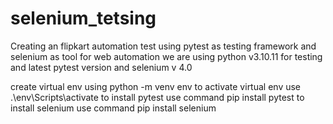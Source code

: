 # selenium_tetsing
Creating an flipkart automation test using pytest as testing framework and selenium as tool for web automation
we are using python v3.10.11 for testing
and latest pytest version
and selenium v 4.0

create virtual env using python -m venv env
to activate virtual env use .\env\Scripts\activate
to install pytest use command pip install pytest
to install selenium use command pip install selenium
